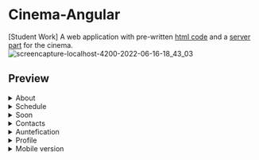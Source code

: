 # Cinema-Angular
[Student Work] A web application with pre-written [html code](https://github.com/qFamouse/Cinema-Frontend) and a [server part](https://github.com/qFamouse/Cinema-Backend) for the cinema. 
![screencapture-localhost-4200-2022-06-16-18_43_03](https://user-images.githubusercontent.com/30534091/174111604-e312ebbe-480b-4e8b-8a17-dfc8ec59dba1.png)
## Preview
<details>
  <summary>About</summary>
  <img src="./src/assets/images/readme/about.png"/>
</details>
<details>
  <summary>Schedule</summary>
  <img src="./src/assets/images/readme/schedule.gif"/>
</details>
<details>
  <summary>Soon</summary>
  <img src="./src/assets/images/readme/soon.gif"/>
</details>
<details>
  <summary>Contacts</summary>
  <img src="./src/assets/images/readme/contacts.png"/>
</details>
<details>
  <summary>Auntefication</summary>
  <img src="./src/assets/images/readme/auth.gif"/>
</details>
<details>
  <summary>Profile</summary>
  <img src="./src/assets/images/readme/profile.gif"/>
</details>
<details>
  <summary>Mobile version</summary>
  <img src="./src/assets/images/readme/mobile.gif"/>
</details>
